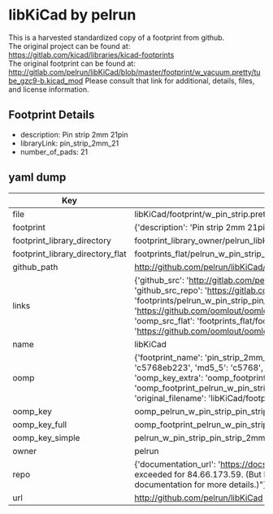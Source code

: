 # libKiCad by pelrun  
This is a harvested standardized copy of a footprint from github.  
The original project can be found at:  
https://gitlab.com/kicad/libraries/kicad-footprints  
The original footprint can be found at:
http://gitlab.com/pelrun/libKiCad/blob/master/footprint/w_vacuum.pretty/tube_gzc9-b.kicad_mod
Please consult that link for additional, details, files, and license information.  
## Footprint Details
* description: Pin strip 2mm 21pin  
* libraryLink: pin_strip_2mm_21  
* number_of_pads: 21  
## yaml dump  
| Key | Value |  
| --- | --- |  
| file | libKiCad/footprint/w_pin_strip.pretty/pin_strip_2mm_21.kicad_mod |  
| footprint | {'description': 'Pin strip 2mm 21pin', 'libraryLink': 'pin_strip_2mm_21', 'number_of_pads': 21} |  
| footprint_library_directory | footprint_library_owner/pelrun_libKiCad |  
| footprint_library_directory_flat | footprints_flat/pelrun_w_pin_strip_pin_strip_2mm_21/working |  
| github_path | http://github.com/pelrun/libKiCad/blob/master/footprint/w_pin_strip.pretty/pin_strip_2mm_21.kicad_mod |  
| links | {'github_src': 'http://gitlab.com/pelrun/libKiCad/blob/master/footprint/w_vacuum.pretty/tube_gzc9-b.kicad_mod', 'github_src_repo': 'https://gitlab.com/kicad/libraries/kicad-footprints', 'oomp_bot': 'footprints/pelrun_w_pin_strip_pin_strip_2mm_21/working', 'oomp_bot_github': 'https://github.com/oomlout/oomlout_oomp_footprint_bot/tree/main/footprints/pelrun_w_pin_strip_pin_strip_2mm_21/working', 'oomp_src_flat': 'footprints_flat/footprints_flat/pelrun_w_pin_strip_pin_strip_2mm_21/working', 'oomp_src_flat_github': 'https://github.com/oomlout/oomlout_oomp_footprint_src/tree/main/footprints_flat/pelrun_w_pin_strip_pin_strip_2mm_21/working'} |  
| name | libKiCad |  
| oomp | {'footprint_name': 'pin_strip_2mm_21', 'library_name': 'w_pin_strip', 'md5': 'c5768eb223e04ac8ee58882da794c5f5', 'md5_10': 'c5768eb223', 'md5_5': 'c5768', 'md5_6': 'c5768e', 'oomp_key': 'oomp_pelrun_w_pin_strip_pin_strip_2mm_21', 'oomp_key_extra': 'oomp_footprint_pelrun_w_pin_strip_pin_strip_2mm_21', 'oomp_key_full': 'oomp_footprint_pelrun_w_pin_strip_pin_strip_2mm_21_c5768e', 'oomp_key_simple': 'pelrun_w_pin_strip_pin_strip_2mm_21', 'original_filename': 'libKiCad/footprint/w_pin_strip.pretty/pin_strip_2mm_21.kicad_mod', 'owner_name': 'pelrun'} |  
| oomp_key | oomp_pelrun_w_pin_strip_pin_strip_2mm_21 |  
| oomp_key_full | oomp_footprint_pelrun_w_pin_strip_pin_strip_2mm_21 |  
| oomp_key_simple | pelrun_w_pin_strip_pin_strip_2mm_21 |  
| owner | pelrun |  
| repo | {'documentation_url': 'https://docs.github.com/rest/overview/resources-in-the-rest-api#rate-limiting', 'message': "API rate limit exceeded for 84.66.173.59. (But here's the good news: Authenticated requests get a higher rate limit. Check out the documentation for more details.)"} |  
| url | http://github.com/pelrun/libKiCad |  

